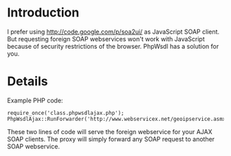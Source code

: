 # Introduction #

I prefer using http://code.google.com/p/soa2ui/ as JavaScript SOAP client. But requesting foreign SOAP webservices won't work with JavaScript because of security restrictions of the browser. PhpWsdl has a solution for you.

# Details #

Example PHP code:

```
require_once('class.phpwsdlajax.php');
PhpWsdlAjax::RunForwarder('http://www.webservicex.net/geoipservice.asmx');
```

These two lines of code will serve the foreign webservice for your AJAX SOAP clients. The proxy will simply forward any SOAP request to another SOAP webservice.